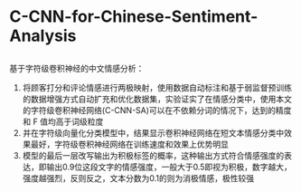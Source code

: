 # C-CNN-for-Chinese-Sentiment-Analysis
## 
基于字符级卷积神经的中文情感分析：
1. 将顾客打分和评论情感进行两极映射，使用数据自动标注和基于弱监督预训练的数据增强方式自动扩充和优化数据集，实验证实了在情感分类中，使用本文的字符级卷积神经网络(C-CNN-SA)可以在不依赖分词的情况下，达到的精度和 F 值均高于词级粒度
2. 并在字符级向量化分类模型中，结果显示卷积神经网络在短文本情感分类中效果最好，字符级卷积神经网络在训练速度和效果上优势明显
3. 模型的最后一层改写输出为积极标签的概率，这种输出方式符合情感强度的表达，即输出0.9位这段文字的情感强度，一般大于0.5即视为积极，数字越大，强度越强烈，反则反之，文本分数为0.1的则为消极情感，极性较强

